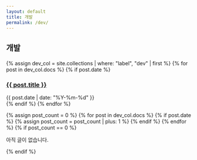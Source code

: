 ```yaml
---
layout: default
title: 개발
permalink: /dev/
---
```


<h2 class="page-section-title">개발</h2>

<div style="margin-top: 20px;">
{% assign dev_col = site.collections | where: "label", "dev" | first %}
{% for post in dev_col.docs %}
  {% if post.date %}
  <div class="page-post-card">
    <h3>
      <a href="{{ post.url }}">{{ post.title }}</a>
    </h3>
    <div class="page-post-meta">
      {{ post.date | date: "%Y-%m-%d" }}
    </div>
  </div>
  {% endif %}
{% endfor %}
</div>

{% assign post_count = 0 %}
{% for post in dev_col.docs %}
  {% if post.date %}
    {% assign post_count = post_count | plus: 1 %}
  {% endif %}
{% endfor %}
{% if post_count == 0 %}
<p class="page-no-posts">아직 글이 없습니다.</p>
{% endif %}
